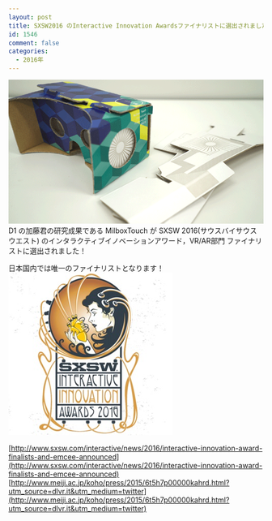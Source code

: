 ```yaml
---
layout: post
title: SXSW2016 のInteractive Innovation Awardsファイナリストに選出されました！
id: 1546
comment: false
categories:
  - 2016年
---
```


[![milboxtouch](/wp-content/uploads/2015/07/milboxtouch.png)](/wp-content/uploads/2015/07/milboxtouch.png)
D1 の加藤君の研究成果である MilboxTouch が SXSW 2016(サウスバイサウスウエスト)
のインタラクティブイノベーションアワード，VR/AR部門 ファイナリストに選出されました！

日本国内では唯一のファイナリストとなります！
[![sxsw](/wp-content/uploads/2016/02/sxsw.jpg)](/wp-content/uploads/2016/02/sxsw.jpg)

[http://www.sxsw.com/interactive/news/2016/interactive-innovation-award-finalists-and-emcee-announced](http://www.sxsw.com/interactive/news/2016/interactive-innovation-award-finalists-and-emcee-announced)
[http://www.meiji.ac.jp/koho/press/2015/6t5h7p00000kahrd.html?utm_source=dlvr.it&utm_medium=twitter](http://www.meiji.ac.jp/koho/press/2015/6t5h7p00000kahrd.html?utm_source=dlvr.it&utm_medium=twitter)
